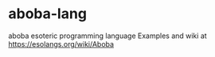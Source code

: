 # aboba-lang
aboba esoteric programming language
Examples and wiki at https://esolangs.org/wiki/Aboba
